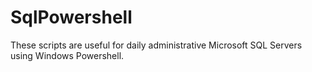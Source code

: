 # SqlPowershell
These scripts are useful for daily administrative Microsoft SQL Servers using Windows Powershell.

